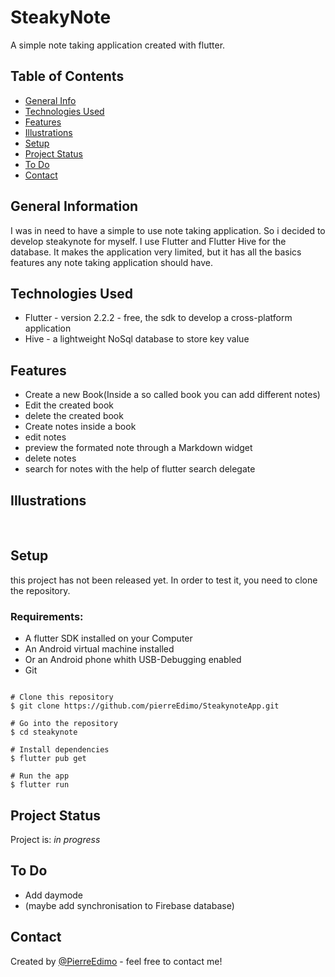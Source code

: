 # SteakyNote

A simple note taking application created with flutter.

## Table of Contents
* [General Info](#general-information)
* [Technologies Used](#technologies-used)
* [Features](#features)
* [Illustrations](#illustrations)
* [Setup](#setup)
* [Project Status](#project-status)
* [To Do](#to-do)
* [Contact](#contact)


## General Information
I was in need to have a simple to use note taking application. So i decided to 
develop steakynote for myself. I use Flutter and Flutter Hive for the database.
It makes the application very limited, but it has all the basics features any 
note taking application should have.

## Technologies Used
- Flutter - version 2.2.2 - free, the sdk to develop a cross-platform application
- Hive - a lightweight NoSql database to store key value



## Features
- Create a new Book(Inside a so called book you can add different notes) 
- Edit the created  book
- delete the created book
- Create notes inside a book
- edit notes
- preview the formated note through a Markdown widget
- delete notes
- search for notes with the help of flutter search delegate
## Illustrations
![]()
![]()
![]()

## Setup
this project has not been released yet. In order to test it, 
you need to clone the repository.
   ### Requirements:
   - A flutter SDK installed on your Computer
   - An Android virtual machine installed
   - Or an Android phone whith USB-Debugging enabled
   - Git

```

# Clone this repository
$ git clone https://github.com/pierreEdimo/SteakynoteApp.git

# Go into the repository
$ cd steakynote

# Install dependencies
$ flutter pub get

# Run the app
$ flutter run

```

## Project Status
Project is: _in progress_

## To Do


- Add daymode
- (maybe add synchronisation to Firebase database)


## Contact
Created by [@PierreEdimo](https://www.patricedimo.com/) - feel free to contact me!

